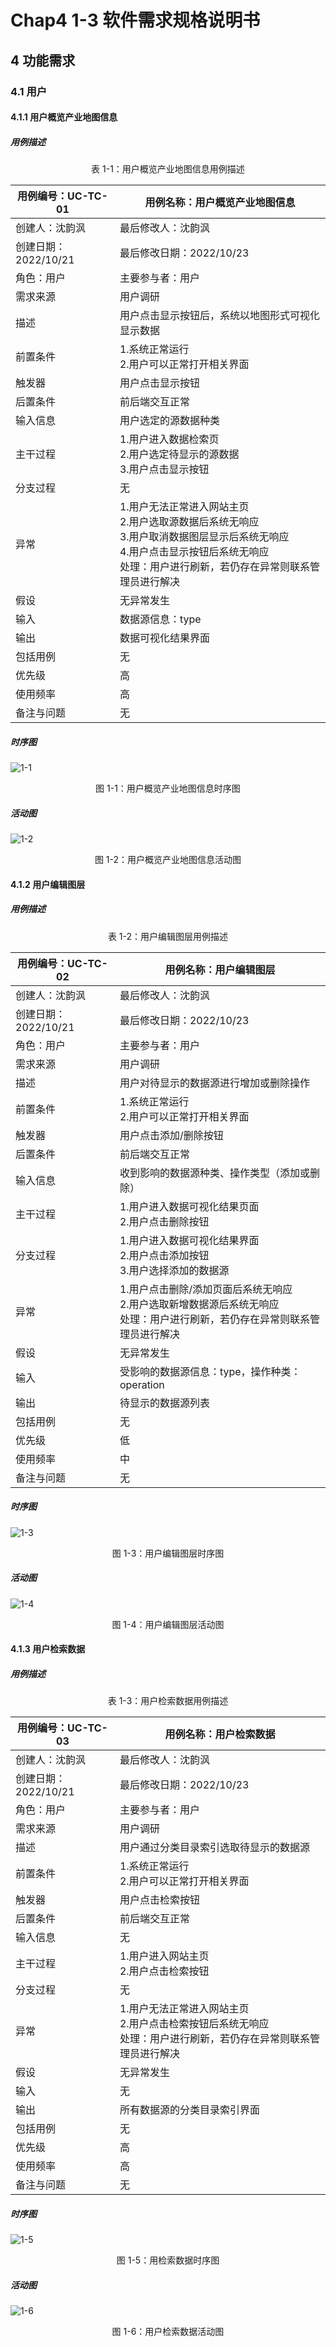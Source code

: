 # Chap4 1-3 软件需求规格说明书

## 4 功能需求

### 4.1 用户

#### 4.1.1 用户概览产业地图信息

##### 用例描述

<center>表 1-1：用户概览产业地图信息用例描述</center>

| 用例编号：UC-TC-01   | 用例名称：用户概览产业地图信息                               |
| -------------------- | ------------------------------------------------------------ |
| 创建人：沈韵沨       | 最后修改人：沈韵沨                                           |
| 创建日期：2022/10/21 | 最后修改日期：2022/10/23                                     |
| 角色：用户           | 主要参与者：用户                                             |
| 需求来源             | 用户调研                                                     |
| 描述                 | 用户点击显示按钮后，系统以地图形式可视化显示数据             |
| 前置条件             | 1.系统正常运行<br />2.用户可以正常打开相关界面               |
| 触发器               | 用户点击显示按钮                                             |
| 后置条件             | 前后端交互正常                                               |
| 输入信息             | 用户选定的源数据种类                                         |
| 主干过程             | 1.用户进入数据检索页<br />2.用户选定待显示的源数据<br />3.用户点击显示按钮 |
| 分支过程             | 无                                                           |
| 异常                 | 1.用户无法正常进入网站主页<br />2.用户选取源数据后系统无响应<br />3.用户取消数据图层显示后系统无响应<br />4.用户点击显示按钮后系统无响应<br />处理：用户进行刷新，若仍存在异常则联系管理员进行解决 |
| 假设                 | 无异常发生                                                   |
| 输入                 | 数据源信息：type                                             |
| 输出                 | 数据可视化结果界面                                           |
| 包括用例             | 无                                                           |
| 优先级               | 高                                                           |
| 使用频率             | 高                                                           |
| 备注与问题           | 无                                                           |

##### 时序图

![1-1](.\assets\1-1.png)

<center>图 1-1：用户概览产业地图信息时序图</center>

##### 活动图

![1-2](.\assets\1-2.png)

<center>图 1-2：用户概览产业地图信息活动图</center>

#### 4.1.2 用户编辑图层

##### 用例描述

<center>表 1-2：用户编辑图层用例描述</center>

| 用例编号：UC-TC-02   | 用例名称：用户编辑图层                                       |
| -------------------- | ------------------------------------------------------------ |
| 创建人：沈韵沨       | 最后修改人：沈韵沨                                           |
| 创建日期：2022/10/21 | 最后修改日期：2022/10/23                                     |
| 角色：用户           | 主要参与者：用户                                             |
| 需求来源             | 用户调研                                                     |
| 描述                 | 用户对待显示的数据源进行增加或删除操作                       |
| 前置条件             | 1.系统正常运行<br /> 2.用户可以正常打开相关界面              |
| 触发器               | 用户点击添加/删除按钮                                        |
| 后置条件             | 前后端交互正常                                               |
| 输入信息             | 收到影响的数据源种类、操作类型（添加或删除）                 |
| 主干过程             | 1.用户进入数据可视化结果页面<br />2.用户点击删除按钮         |
| 分支过程             | 1.用户进入数据可视化结果界面<br />2.用户点击添加按钮<br />3.用户选择添加的数据源 |
| 异常                 | 1.用户点击删除/添加页面后系统无响应<br />2.用户选取新增数据源后系统无响应<br />处理：用户进行刷新，若仍存在异常则联系管理员进行解决 |
| 假设                 | 无异常发生                                                   |
| 输入                 | 受影响的数据源信息：type，操作种类：operation                |
| 输出                 | 待显示的数据源列表                                           |
| 包括用例             | 无                                                           |
| 优先级               | 低                                                           |
| 使用频率             | 中                                                           |
| 备注与问题           | 无                                                           |

##### 时序图

![1-3](.\assets\1-3.png)

<center>图 1-3：用户编辑图层时序图</center>

##### 活动图

![1-4](.\assets\1-4.png)

<center>图 1-4：用户编辑图层活动图</center>

#### 4.1.3 用户检索数据

##### 用例描述

<center>表 1-3：用户检索数据用例描述</center>

| 用例编号：UC-TC-03   | 用例名称：用户检索数据                                       |
| -------------------- | ------------------------------------------------------------ |
| 创建人：沈韵沨       | 最后修改人：沈韵沨                                           |
| 创建日期：2022/10/21 | 最后修改日期：2022/10/23                                     |
| 角色：用户           | 主要参与者：用户                                             |
| 需求来源             | 用户调研                                                     |
| 描述                 | 用户通过分类目录索引选取待显示的数据源                       |
| 前置条件             | 1.系统正常运行<br /> 2.用户可以正常打开相关界面              |
| 触发器               | 用户点击检索按钮                                             |
| 后置条件             | 前后端交互正常                                               |
| 输入信息             | 无                                                           |
| 主干过程             | 1.用户进入网站主页<br />2.用户点击检索按钮                   |
| 分支过程             | 无                                                           |
| 异常                 | 1.用户无法正常进入网站主页<br />2.用户点击检索按钮后系统无响应<br />处理：用户进行刷新，若仍存在异常则联系管理员进行解决 |
| 假设                 | 无异常发生                                                   |
| 输入                 | 无                                                           |
| 输出                 | 所有数据源的分类目录索引界面                                 |
| 包括用例             | 无                                                           |
| 优先级               | 高                                                           |
| 使用频率             | 高                                                           |
| 备注与问题           | 无                                                           |

##### 时序图

![1-5](.\assets\1-5.png)

<center>图 1-5：用检索数据时序图</center>

##### 活动图

![1-6](.\assets\1-6.png)

<center>图 1-6：用户检索数据活动图</center>

